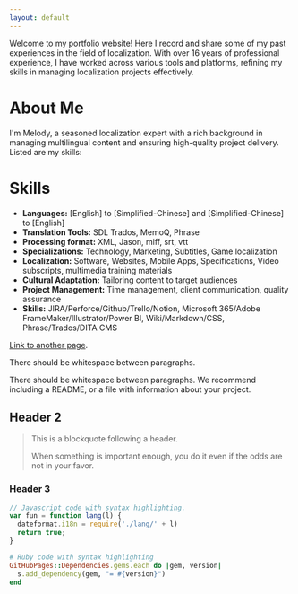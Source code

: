 ```yaml
---
layout: default
---
```


Welcome to my portfolio website! Here I record and share some of my past experiences in the field of localization. With over 16 years of professional experience, I have worked across various tools and platforms, refining my skills in managing localization projects effectively. 

# About Me

I'm Melody, a seasoned localization expert with a rich background in managing multilingual content and ensuring high-quality project delivery. Listed are my skills:

# Skills
- **Languages:** [English] to [Simplified-Chinese] and  [Simplified-Chinese] to [English]
- **Translation Tools:** SDL Trados, MemoQ, Phrase
- **Processing format:** XML, Jason, miff, srt, vtt
- **Specializations:** Technology, Marketing, Subtitles, Game localization
- **Localization:** Software, Websites, Mobile Apps, Specifications, Video subscripts, multimedia training materials
- **Cultural Adaptation:** Tailoring content to target audiences
- **Project Management:** Time management, client communication, quality assurance
- **Skills:** JIRA/Perforce/Github/Trello/Notion, Microsoft 365/Adobe FrameMaker/Illustrator/Power BI, Wiki/Markdown/CSS, Phrase/Trados/DITA CMS

[Link to another page](./another-page.html).

There should be whitespace between paragraphs.

There should be whitespace between paragraphs. We recommend including a README, or a file with information about your project.

## Header 2

> This is a blockquote following a header.
>
> When something is important enough, you do it even if the odds are not in your favor.

### Header 3

```js
// Javascript code with syntax highlighting.
var fun = function lang(l) {
  dateformat.i18n = require('./lang/' + l)
  return true;
}
```

```ruby
# Ruby code with syntax highlighting
GitHubPages::Dependencies.gems.each do |gem, version|
  s.add_dependency(gem, "= #{version}")
end
```




